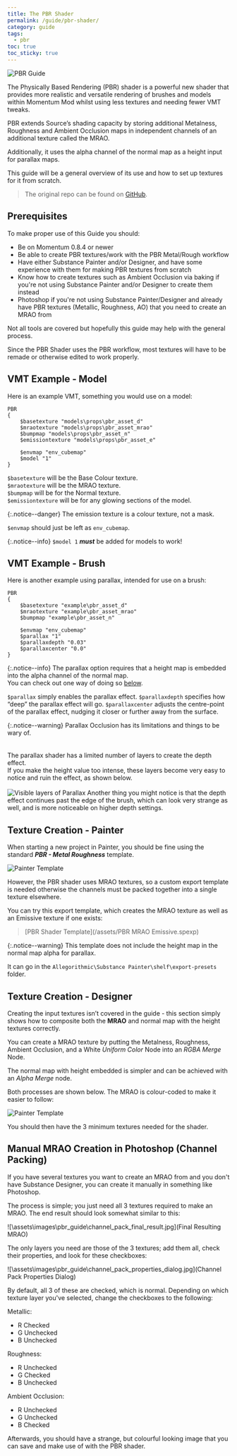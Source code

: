 ```yaml
---
title: The PBR Shader
permalink: /guide/pbr-shader/
category: guide
tags:
  - pbr
toc: true
toc_sticky: true
---
```

![PBR Guide](/assets/images/guide_headers/guide_pbr_shader.jpg)

The Physically Based Rendering (PBR) shader is a powerful new shader that provides more realistic and versatile rendering of brushes and models within Momentum Mod whilst using less textures and needing fewer VMT tweaks.  

PBR extends Source’s shading capacity by storing additional Metalness, Roughness and Ambient Occlusion maps in independent channels of an additional texture called the MRAO.  

Additionally, it uses the alpha channel of the normal map as a height input for parallax maps.  

This guide will be a general overview of its use and how to set up textures for it from scratch.

> The original repo can be found on [GitHub](https://github.com/thexa4/source-pbr).

## Prerequisites
To make proper use of this Guide you should:
- Be on Momentum 0.8.4 or newer
- Be able to create PBR textures/work with the PBR Metal/Rough workflow
- Have either Substance Painter and/or Designer, and have some experience with them for making PBR textures from scratch
- Know how to create textures such as Ambient Occlusion via baking if you're not using Substance Painter and/or Designer to create them instead
- Photoshop if you're not using Substance Painter/Designer and already have PBR textures (Metallic, Roughness, AO) that you need to create an MRAO from

Not all tools are covered but hopefully this guide may help with the general process.

Since the PBR Shader uses the PBR workflow, most textures will have to be remade or otherwise edited to work properly.

## VMT Example - Model
Here is an example VMT, something you would use on a model:
```
PBR
{
	$basetexture "models\props\pbr_asset_d"
	$mraotexture "models\props\pbr_asset_mrao"
	$bumpmap "models\props\pbr_asset_n"
	$emissiontexture "models\props\pbr_asset_e"
	
	$envmap "env_cubemap"
	$model "1"
}
```

`$basetexture` will be the Base Colour texture.  
`$mraotexture` will be the MRAO texture.  
`$bumpmap` will be for the Normal texture.  
`$emissiontexture` will be for any glowing sections of the model.  

{:.notice--danger}
The emission texture is a colour texture, not a mask.

`$envmap` should just be left as `env_cubemap`.  

{:.notice--info}
`$model 1` ***must*** be added for models to work!


## VMT Example - Brush
Here is another example using parallax, intended for use on a brush:
```
PBR
{
	$basetexture "example\pbr_asset_d"
	$mraotexture "example\pbr_asset_mrao"
	$bumpmap "example\pbr_asset_n"
	
	$envmap "env_cubemap"
	$parallax "1"
	$parallaxdepth "0.03"
	$parallaxcenter "0.0"
}
```

{:.notice--info}
The parallax option requires that a height map is embedded into the alpha channel of the normal map.  
You can check out one way of doing so [below](#texture-creation---designer).


`$parallax` simply enables the parallax effect.
`$parallaxdepth` specifies how “deep” the parallax effect will go.
`$parallaxcenter` adjusts the centre-point of the parallax effect, nudging it closer or further away from the surface.

{:.notice--warning}
Parallax Occlusion has its limitations and things to be wary of.<br><br>  
The parallax shader has a limited number of layers to create the depth effect.<br>
If you make the height value too intense, these layers become very easy to notice and ruin the effect, as shown below.<br><br>
![Visible layers of Parallax](/assets/images/pbr_guide/pbr_layer_example.jpg)
Another thing you might notice is that the depth effect continues past the edge of the brush, which can look very strange as well, and is more noticeable on higher depth settings.


## Texture Creation - Painter
When starting a new project in Painter, you should be fine using the standard ***PBR - Metal Roughness*** template.  

![Painter Template](\assets\images\pbr_guide\pbr_painter_template.jpg)

However, the PBR shader uses MRAO textures, so a custom export template is needed otherwise the channels must be packed together into a single texture elsewhere.

You can try this export template, which creates the MRAO texture as well as an Emissive texture if one exists:  
> [PBR Shader Template](/assets/PBR MRAO Emissive.spexp)

{:.notice--warning}
This template does not include the height map in the normal map alpha for parallax.

It can go in the `Allegorithmic\Substance Painter\shelf\export-presets` folder.

## Texture Creation - Designer
Creating the input textures isn’t covered in the guide - this section simply shows how to composite both the **MRAO** and normal map with the height textures correctly.

You can create a MRAO texture by putting the Metalness, Roughness, Ambient Occlusion, and a White *Uniform Color* Node into an *RGBA Merge* Node.

The normal map with height embedded is simpler and can be achieved with an *Alpha Merge* node.

Both processes are shown below. The MRAO is colour-coded to make it easier to follow:

![Painter Template](\assets\images\pbr_guide\pbr_designer_setup.png)

You should then have the 3 minimum textures needed for the shader.

## Manual MRAO Creation in Photoshop (Channel Packing)
If you have several textures you want to create an MRAO from and you don't have Substance Designer, you can create it manually in something like Photoshop.

The process is simple; you just need all 3 textures required to make an MRAO. The end result should look somewhat similar to this:

![\assets\images\pbr_guide\channel_pack_final_result.jpg](Final Resulting MRAO)

The only layers you need are those of the 3 textures; add them all, check their properties, and look for these checkboxes:

![\assets\images\pbr_guide\channel_pack_properties_dialog.jpg](Channel Pack Properties Dialog)

By default, all 3 of these are checked, which is normal. Depending on which texture layer you've selected, change the checkboxes to the following:

Metallic:
- R Checked
- G Unchecked
- B Unchecked

Roughness:
- R Unchecked
- G Checked
- B Unchecked

Ambient Occlusion:
- R Unchecked
- G Unchecked
- B Checked

Afterwards, you should have a strange, but colourful looking image that you can save and make use of with the PBR shader.
